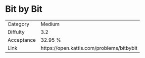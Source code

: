 # Bit by Bit

<table>
    <tr>
        <td>Category</td>
        <td>Medium</td>
    </tr>
    <tr>
        <td>Diffulty</td>
        <td>3.2</td>
    </tr>
    <tr>
        <td>Acceptance</td>
        <td>32.95 %</td>
    </tr>
    <tr>
        <td>Link</td>
        <td>https://open.kattis.com/problems/bitbybit</td>
    </tr>
</table>